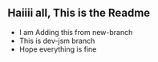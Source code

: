 ## Haiiii all, This is the Readme

- I am Adding this from new-branch
- This is dev-jsm branch
- Hope everything is fine
